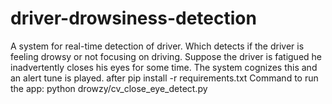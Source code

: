 # driver-drowsiness-detection
A system for real-time detection of driver. Which detects if the driver is feeling drowsy or not focusing on driving. Suppose the driver is fatigued he inadvertently closes his eyes for some time. The system cognizes this and an alert tune is played.
after pip install -r requirements.txt
Command to run the app:
python drowzy/cv_close_eye_detect.py
